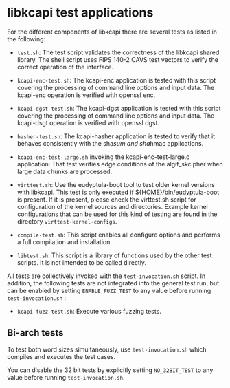 libkcapi test applications
==========================

For the different components of libkcapi there are several tests
as listed in the following:

* `test.sh`: The test script validates the correctness of the
  libkcapi shared library. The shell script uses FIPS 140-2
  CAVS test vectors to verify the correct operation of the interface.

* `kcapi-enc-test.sh`: The kcapi-enc application is tested with
  this script covering the processing of command line options and
  input data. The kcapi-enc operation is verified with openssl enc.

* `kcapi-dgst-test.sh`: The kcapi-dgst application is tested with
  this script covering the processing of command line options and
  input data. The kcapi-dsgt operation is verified with openssl dgst.

* `hasher-test.sh`: The kcapi-hasher application is tested to verify
  that it behaves consistently with the sha*sum and sha*hmac
  applications.

* `kcapi-enc-test-large.sh` invoking the kcapi-enc-test-large.c application:
  That test verifies edge conditions of the algif_skcipher when large
  data chunks are processed.

* `virttest.sh`: Use the eudyptula-boot tool to test older kernel versions
  with libkcapi. This test is only executed if ${HOME}/bin/eudyptula-boot
  is present. If it is present, please check the virttest.sh script for
  configuration of the kernel sources and directories. Example kernel
  configurations that can be used for this kind of testing are found
  in the directory `virttest-kernel-configs`.

* `compile-test.sh`: This script enables all configure options and
  performs a full compilation and installation.

* `libtest.sh`: This script is a library of functions used by the other
  test scripts. It is not intended to be called directly.

All tests are collectively invoked with the `test-invocation.sh` script.
In addition, the following tests are not integrated into the general
test run, but can be enabled by setting `ENABLE_FUZZ_TEST` to any value
before running `test-invocation.sh` :

* `kcapi-fuzz-test.sh`: Execute various fuzzing tests.

Bi-arch tests
-------------

To test both word sizes simultaneously, use `test-invocation.sh` which
compiles and executes the test cases.

You can disable the 32 bit tests by explicitly setting `NO_32BIT_TEST`
to any value before running `test-invocation.sh`.
